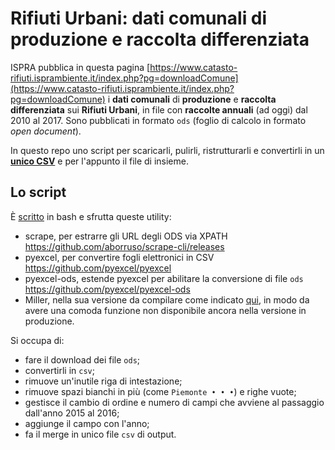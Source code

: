 # Rifiuti Urbani: dati comunali di produzione e raccolta differenziata

ISPRA pubblica in questa pagina [https://www.catasto-rifiuti.isprambiente.it/index.php?pg=downloadComune](https://www.catasto-rifiuti.isprambiente.it/index.php?pg=downloadComune) i **dati comunali** di **produzione** e **raccolta differenziata** sui **Rifiuti Urbani**, in file con **raccolte annuali** (ad oggi) dal 2010 al 2017. Sono pubblicati in formato `ods` (foglio di calcolo in formato _open document_).

In questo repo uno script per scaricarli, pulirli, ristrutturarli e convertirli in un [**unico CSV**](./ispraRifiuti.csv) e per l'appunto il file di insieme.

## Lo script

È [scritto](./catastoRifiutiISPRA.sh) in bash e sfrutta queste utility:

- scrape, per estrarre gli URL degli ODS via XPATH https://github.com/aborruso/scrape-cli/releases
- pyexcel, per convertire fogli elettronici in CSV https://github.com/pyexcel/pyexcel
- pyexcel-ods, estende pyexcel per abilitare la conversione di file `ods` https://github.com/pyexcel/pyexcel-ods
- Miller, nella sua versione da compilare come indicato [qui](http://johnkerl.org/miller/doc/build.html#From_git_clone_using_autoconfig), in modo da avere una comoda funzione non disponibile ancora nella versione in produzione.

Si occupa di:

- fare il download dei file `ods`;
- convertirli in `csv`;
- rimuove un'inutile riga di intestazione;
- rimuove spazi bianchi in più (come `Piemonte • • •`) e righe vuote;
- gestisce il cambio di ordine e numero di campi che avviene al passaggio dall'anno 2015 al 2016;
- aggiunge il campo con l'anno;
- fa il merge in unico file `csv` di output.